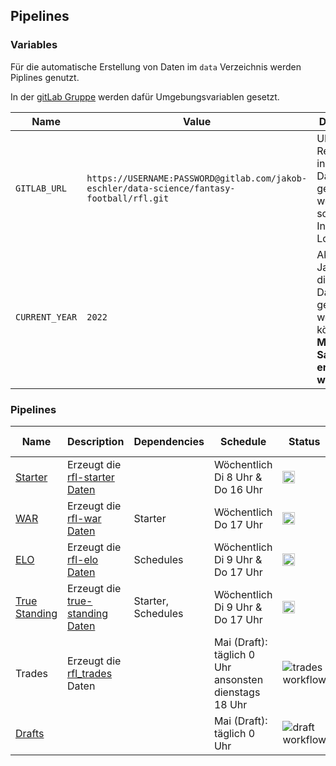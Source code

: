 ## Pipelines

### Variables

Für die automatische Erstellung von Daten im `data` Verzeichnis werden Piplines genutzt.

In der [gitLab Gruppe](https://gitlab.com/jakob-eschler/data-science/fantasy-football/rfl-group) werden dafür Umgebungsvariablen gesetzt.

| Name           | Value                                                                                      | Description                                                                                            |
| -------------- | ------------------------------------------------------------------------------------------ | ------------------------------------------------------------------------------------------------------ |
| `GITLAB_URL`   | `https://USERNAME:PASSWORD@gitlab.com/jakob-eschler/data-science/fantasy-football/rfl.git` | URL des Repositories, in das die Daten gepusht werden sollen. Inklusive Login Daten                    |
| `CURRENT_YEAR` | `2022`                                                                                     | Aktuelle Jahreszahl, die als Dateinamen genutzt werden können. **Muss mit Saisonstart erhöht werden.** |

### Pipelines

| Name                                                                                                    | Description                                                                                        | Dependencies       | Schedule                                                  | Status                                                                                                                                                                            | Last Update                                                                                                                                                                                               |
| ------------------------------------------------------------------------------------------------------- | -------------------------------------------------------------------------------------------------- | ------------------ | --------------------------------------------------------- | --------------------------------------------------------------------------------------------------------------------------------------------------------------------------------- | --------------------------------------------------------------------------------------------------------------------------------------------------------------------------------------------------------- |
| [Starter](https://gitlab.com/jakob-eschler/data-science/fantasy-football/rfl-group/starter)             | Erzeugt die [rfl-starter Daten](https://github.com/jak3sch/rfl/tree/main/data/starter)             |                    | Wöchentlich Di 8 Uhr & Do 16 Uhr                          | <img src="https://gitlab.com/jakob-eschler/data-science/fantasy-football/rfl-group/starter/badges/main/pipeline.svg?ignore_skipped=true" type="image/svg+xml" height="20"/>       |                                                                                                                                                                                                           |
| [WAR](https://gitlab.com/jakob-eschler/data-science/fantasy-football/rfl-group/war)                     | Erzeugt die [rfl-war Daten](https://github.com/jak3sch/rfl/tree/main/data/war)                     | Starter            | Wöchentlich Do 17 Uhr                                     | <img src="https://gitlab.com/jakob-eschler/data-science/fantasy-football/rfl-group/war/badges/main/pipeline.svg?ignore_skipped=true" type="image/svg+xml" height="20"/>           |                                                                                                                                                                                                           |
| [ELO](https://gitlab.com/jakob-eschler/data-science/fantasy-football/rfl-group/elo)                     | Erzeugt die [rfl-elo Daten](https://github.com/jak3sch/rfl/tree/main/data/elo)                     | Schedules          | Wöchentlich Di 9 Uhr & Do 17 Uhr                          | <img src="https://gitlab.com/jakob-eschler/data-science/fantasy-football/rfl-group/elo/badges/main/pipeline.svg?ignore_skipped=true" type="image/svg+xml" height="20"/>           |                                                                                                                                                                                                           |
| [True Standing](https://gitlab.com/jakob-eschler/data-science/fantasy-football/rfl-group/true-standing) | Erzeugt die [true-standing Daten](https://github.com/jak3sch/rfl/tree/main/data/true-standing)     | Starter, Schedules | Wöchentlich Di 9 Uhr & Do 17 Uhr                          | <img src="https://gitlab.com/jakob-eschler/data-science/fantasy-football/rfl-group/true-standing/badges/main/pipeline.svg?ignore_skipped=true" type="image/svg+xml" height="20"/> |                                                                                                                                                                                                           |
| Trades                                                                                                  | Erzeugt die [rfl_trades](https://github.com/bohndesverband/rfl-data/releases/tag/trade_data) Daten |                    | Mai (Draft): täglich 0 Uhr <br>ansonsten dienstags 18 Uhr | ![trades workflow](https://github.com/bohndesverband/rfl-data/actions/workflows/trades.yml/badge.svg)                                                                             |                                                                                                                                                                                                           |
| [Drafts](https://github.com/bohndesverband/rfl-data/releases/tag/draft_data)                            |                                                                                                    |                    | Mai (Draft): täglich 0 Uhr                                | ![draft workflow](https://github.com/bohndesverband/rfl-data/actions/workflows/drafts.yml/badge.svg)                                                                              | ![last draft update](https://img.shields.io/badge/dynamic/json?url=https%3A%2F%2Fgithub.com%2Fbohndesverband%2Frfl-data%2Freleases%2Fdownload%2Fdraft_data%2Ftimestamp.json&query=last_updated&label=%20) |
